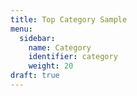 ```yaml
---
title: Top Category Sample
menu:
  sidebar:
    name: Category
    identifier: category
    weight: 20
draft: true
---
```

